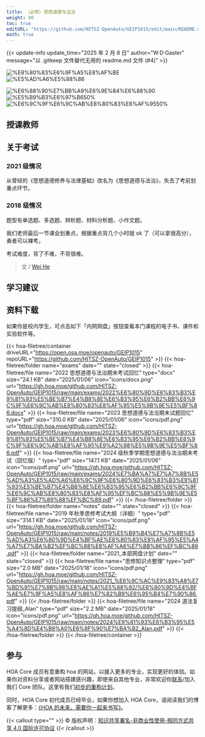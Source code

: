 ```yaml
---
title: （必修）思想道德与法治
weight: 90
toc: true
editURL: "https://github.com/HITSZ-OpenAuto/GEIP1015/edit/main/README.md"
math: true
---
```


{{< update-info update_time="2025 年 2 月 8 日" author="W·D·Gaster" message="以 .gitkeep 文件替代无用的 readme.md 文件 (#4)" >}}


<!--
1. 通过 [Shields.io](https://shields.io/) 生成如下的徽章，标注课程的基本信息。
2. 请根据课程的具体内容增删仓库的子文件夹。子文件夹建议使用小写英文，并且添加 README.md。
3. 关于课程的描述可以不止以下几个方面，酌情增删。
4. hoa.moe 生成本课程对应页面后，请将页面链接复制到 GitHub 仓库的 About/Website 中。
5. 可以在 GitHub 页面的 About/Topics 中为课程添加话题名称。
-->


<div class="img-div hx:mt-4 hx:flex-row hx:justify-start hx:items-center">

![%E8%80%83%E6%9F%A5%E8%AF%BE](https://img.shields.io/badge/%E8%80%83%E6%9F%A5%E8%AF%BE-green)
![%E5%AD%A6%E5%88%86](https://img.shields.io/badge/%E5%AD%A6%E5%88%86-2.5-moccasin)

![%E6%88%90%E7%BB%A9%E6%9E%84%E6%88%90](https://img.shields.io/badge/%E6%88%90%E7%BB%A9%E6%9E%84%E6%88%90-gold)
![%E5%B9%B3%E6%97%B650%](https://img.shields.io/badge/%E5%B9%B3%E6%97%B6-50%25-wheat)
![%E6%9C%9F%E6%9C%AB%E8%80%83%E8%AF%9550%](https://img.shields.io/badge/%E6%9C%9F%E6%9C%AB%E8%80%83%E8%AF%95-50%25-wheat)


</div>

## 授课教师

## 关于考试

### 2021 级情况

从曾经的《思想道德修养与法律基础》改名为《思想道德与法治》，失去了考前划重点环节。

### 2018 级情况

题型有单选题、多选题、辨析题、材料分析题、小作文题。

我们老师最后一节课会划重点，根据重点背几个小时就 ok 了（可以拿很高分），勇者可以裸考。

考试难度，背了不难，不背很难。

> 文 / [Wei He](https://github.com/hewei2001)

## 学习建议

## 资料下载

如果你是校内学生，可点击如下「内网网盘」按钮查看本门课程的电子书、课件和实验软件等。

{{< hoa-filetree/container driveURL="https://open.osa.moe/openauto/GEIP1015" repoURL="https://github.com/HITSZ-OpenAuto/GEIP1015" >}}
{{< hoa-filetree/folder name="exams" date="" state="closed" >}}
{{< hoa-filetree/file name="2022 思想道德与法治期末考试回忆" type="docx" size="24.1 KB" date="2025/01/06" icon="icons/docx.png" url="https://gh.hoa.moe/github.com/HITSZ-OpenAuto/GEIP1015/raw/main/exams/2022%E6%80%9D%E6%83%B3%E9%81%93%E5%BE%B7%E4%B8%8E%E6%B3%95%E6%B2%BB%E6%9C%9F%E6%9C%AB%E8%80%83%E8%AF%95%E5%9B%9E%E5%BF%86.docx" >}}
{{< hoa-filetree/file name="2023 思想道德与法治期末试题回忆" type="pdf" size="310.0 KB" date="2025/01/06" icon="icons/pdf.png" url="https://gh.hoa.moe/github.com/HITSZ-OpenAuto/GEIP1015/raw/main/exams/2023%E6%80%9D%E6%83%B3%E9%81%93%E5%BE%B7%E4%B8%8E%E6%B3%95%E6%B2%BB%E6%9C%9F%E6%9C%AB%E8%AF%95%E9%A2%98%E5%9B%9E%E5%BF%86.pdf" >}}
{{< hoa-filetree/file name="2024 级秋季学期思想道德与法治期末考试（回忆版）" type="pdf" size="147.1 KB" date="2025/01/06" icon="icons/pdf.png" url="https://gh.hoa.moe/github.com/HITSZ-OpenAuto/GEIP1015/raw/main/exams/2024%E7%BA%A7%E7%A7%8B%E5%AD%A3%E5%AD%A6%E6%9C%9F%E6%80%9D%E6%83%B3%E9%81%93%E5%BE%B7%E4%B8%8E%E6%B3%95%E6%B2%BB%E6%9C%9F%E6%9C%AB%E8%80%83%E8%AF%95%EF%BC%88%E5%9B%9E%E5%BF%86%E7%89%88%EF%BC%89.pdf" >}}
{{< /hoa-filetree/folder >}}
{{< hoa-filetree/folder name="notes" date="" state="closed" >}}
{{< hoa-filetree/file name="2019 年秋季思修考试大纲（详细）" type="pdf" size="314.1 KB" date="2025/01/18" icon="icons/pdf.png" url="https://gh.hoa.moe/github.com/HITSZ-OpenAuto/GEIP1015/raw/main/notes/2019%E5%B9%B4%E7%A7%8B%E5%AD%A3%E6%80%9D%E4%BF%AE%E8%80%83%E8%AF%95%E5%A4%A7%E7%BA%B2%EF%BC%88%E8%AF%A6%E7%BB%86%EF%BC%89.pdf" >}}
{{< hoa-filetree/folder name="2021_本部网盘计划" date="" state="closed" >}}
{{< hoa-filetree/file name="思修知识点整理" type="pdf" size="2.0 MB" date="2025/01/18" icon="icons/pdf.png" url="https://gh.hoa.moe/github.com/HITSZ-OpenAuto/GEIP1015/raw/main/notes/2021_%E6%9C%AC%E9%83%A8%E7%BD%91%E7%9B%98%E8%AE%A1%E5%88%92/%E6%80%9D%E4%BF%AE%E7%9F%A5%E8%AF%86%E7%82%B9%E6%95%B4%E7%90%86.pdf" >}}
{{< /hoa-filetree/folder >}}
{{< hoa-filetree/file name="2024 道法复习提纲_Alan" type="pdf" size="2.2 MB" date="2025/01/18" icon="icons/pdf.png" url="https://gh.hoa.moe/github.com/HITSZ-OpenAuto/GEIP1015/raw/main/notes/2024%E9%81%93%E6%B3%95%E5%A4%8D%E4%B9%A0%E6%8F%90%E7%BA%B2_Alan.pdf" >}}
{{< /hoa-filetree/folder >}}
{{< /hoa-filetree/container >}}

## 参与

HOA Core 成员有意重构 hoa 的网站，以接入更多的专业，实现更好的体验。如果你对资料分享或者网站搭建感兴趣，即使来自其他专业，非常欢迎你[联系](mailto:hi@hoa.moe)/加入我们 Core 团队。这里有我们[初步的重构计划](https://historical-mousepad-286.notion.site/HOA-1f71751ad5fe80978c70d9e32330d7e6)。

同时，HOA Core 初代成员已经毕业，如果你想加入 HOA Core，请阅读我们的博客了解更多：[《HOA 的未来，需要你一起来书写》](https://hoa.moe/news/future-of-hoa)。

{{< callout type="" >}}
  © 版权声明：[知识共享署名-非商业性使用-相同方式共享 4.0 国际许可协议](https://creativecommons.org/licenses/by-nc-sa/4.0/)
{{< /callout >}}

